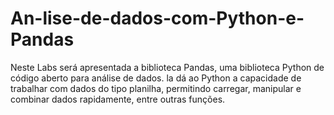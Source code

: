 # An-lise-de-dados-com-Python-e-Pandas
Neste Labs será apresentada a biblioteca Pandas, uma biblioteca Python de código aberto para análise de dados.
la dá ao Python a capacidade de trabalhar com dados do tipo planilha, permitindo carregar, manipular e combinar dados rapidamente, entre outras funções.
